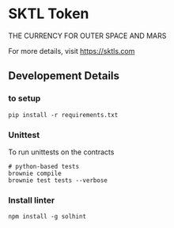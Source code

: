 # SKTL Token

THE CURRENCY FOR OUTER SPACE AND MARS

For more details, visit https://sktls.com

## Developement Details

### to setup
```
pip install -r requirements.txt
```

### Unittest
To run unittests on the contracts
```
# python-based tests
brownie compile
brownie test tests --verbose

```


### Install linter
```
npm install -g solhint
```
